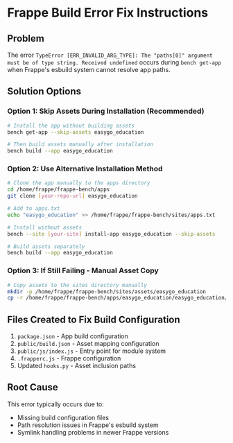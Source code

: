 # Frappe Build Error Fix Instructions

## Problem
The error `TypeError [ERR_INVALID_ARG_TYPE]: The "paths[0]" argument must be of type string. Received undefined` occurs during `bench get-app` when Frappe's esbuild system cannot resolve app paths.

## Solution Options

### Option 1: Skip Assets During Installation (Recommended)
```bash
# Install the app without building assets
bench get-app --skip-assets easygo_education

# Then build assets manually after installation
bench build --app easygo_education
```

### Option 2: Use Alternative Installation Method
```bash
# Clone the app manually to the apps directory
cd /home/frappe/frappe-bench/apps
git clone [your-repo-url] easygo_education

# Add to apps.txt
echo "easygo_education" >> /home/frappe/frappe-bench/sites/apps.txt

# Install without assets
bench --site [your-site] install-app easygo_education --skip-assets

# Build assets separately
bench build --app easygo_education
```

### Option 3: If Still Failing - Manual Asset Copy
```bash
# Copy assets to the sites directory manually
mkdir -p /home/frappe/frappe-bench/sites/assets/easygo_education
cp -r /home/frappe/frappe-bench/apps/easygo_education/easygo_education/public/* /home/frappe/frappe-bench/sites/assets/easygo_education/
```

## Files Created to Fix Build Configuration
1. `package.json` - App build configuration
2. `public/build.json` - Asset mapping configuration  
3. `public/js/index.js` - Entry point for module system
4. `.frapperc.js` - Frappe configuration
5. Updated `hooks.py` - Asset inclusion paths

## Root Cause
This error typically occurs due to:
- Missing build configuration files
- Path resolution issues in Frappe's esbuild system
- Symlink handling problems in newer Frappe versions
